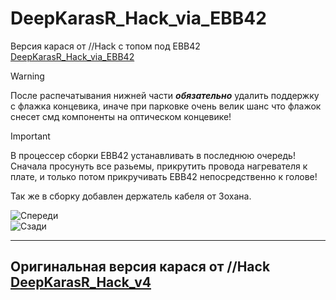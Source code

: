 # DeepKarasR_Hack_via_EBB42
Версия карася от //Hack с топом под EBB42 [DeepKarasR_Hack_via_EBB42](https://github.com/RSGachin/DeepKarasR_Hack_via_EBB42/tree/main/DeepKarasR_Hack_via_EBB42Top)  
>[!Warning]
>После распечатывания нижней части ***обязательно*** удалить поддержку с флажка концевика, иначе при парковке очень велик шанс что флажок снесет смд компоненты на оптическом концевике!

> [!IMPORTANT]
> В процессер сборки EBB42 устанавливать в последнюю очередь! Сначала просунуть все разьемы, прикрутить провода нагревателя к плате, и только потом прикручивать EBB42 непосредственно к голове!

Так же в сборку добавлен держатель кабеля от Зохана.  

![Спереди](https://github.com/RSGachin/DeepKarasR_Hack_via_EBB42/blob/main/DeepKarasR_Hack_via_EBB42Top/1.PNG)  
![Сзади](https://github.com/RSGachin/DeepKarasR_Hack_via_EBB42/blob/main/DeepKarasR_Hack_via_EBB42Top/2.PNG)  

--------------------------------------------------------
Оригинальная версия карася от //Hack [DeepKarasR_Hack_v4](https://github.com/RSGachin/DeepKarasR_Hack_via_EBB42/tree/main/DeepKarasR_Hack_v4)  
--------------------------------------------------------  
